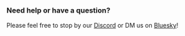 ### Need help or have a question?
Please feel free to stop by our [Discord](https://discord.gg/tTmMbrG) or DM us on [Bluesky](https://bsky.app/profile/firebot.app)!